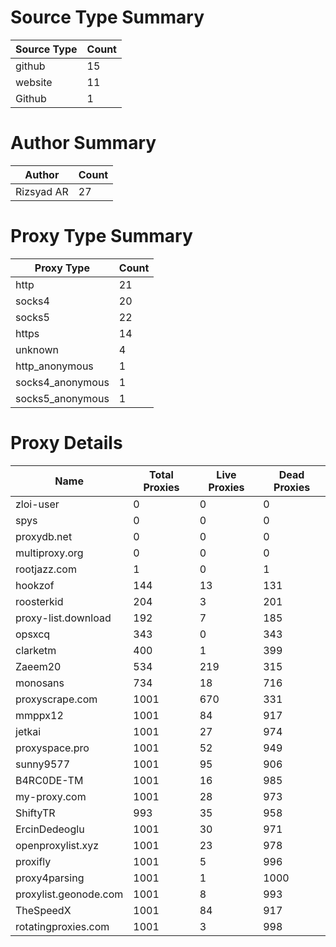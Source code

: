 # Source Type Summary

| Source Type | Count |
|-------------|-------|
| github | 15 |
| website | 11 |
| Github | 1 |


# Author Summary

| Author | Count |
|--------|-------|
| Rizsyad AR | 27 |


# Proxy Type Summary

| Proxy Type | Count |
|------------|-------|
| http | 21 |
| socks4 | 20 |
| socks5 | 22 |
| https | 14 |
| unknown | 4 |
| http_anonymous | 1 |
| socks4_anonymous | 1 |
| socks5_anonymous | 1 |


# Proxy Details

| Name | Total Proxies | Live Proxies | Dead Proxies |
|------|---------------|--------------|---------------|
| zloi-user | 0 | 0 | 0 |
| spys | 0 | 0 | 0 |
| proxydb.net | 0 | 0 | 0 |
| multiproxy.org | 0 | 0 | 0 |
| rootjazz.com | 1 | 0 | 1 |
| hookzof | 144 | 13 | 131 |
| roosterkid | 204 | 3 | 201 |
| proxy-list.download | 192 | 7 | 185 |
| opsxcq | 343 | 0 | 343 |
| clarketm | 400 | 1 | 399 |
| Zaeem20 | 534 | 219 | 315 |
| monosans | 734 | 18 | 716 |
| proxyscrape.com | 1001 | 670 | 331 |
| mmppx12 | 1001 | 84 | 917 |
| jetkai | 1001 | 27 | 974 |
| proxyspace.pro | 1001 | 52 | 949 |
| sunny9577 | 1001 | 95 | 906 |
| B4RC0DE-TM | 1001 | 16 | 985 |
| my-proxy.com | 1001 | 28 | 973 |
| ShiftyTR | 993 | 35 | 958 |
| ErcinDedeoglu | 1001 | 30 | 971 |
| openproxylist.xyz | 1001 | 23 | 978 |
| proxifly | 1001 | 5 | 996 |
| proxy4parsing | 1001 | 1 | 1000 |
| proxylist.geonode.com | 1001 | 8 | 993 |
| TheSpeedX | 1001 | 84 | 917 |
| rotatingproxies.com | 1001 | 3 | 998 |
